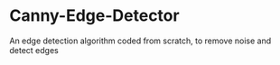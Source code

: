 # Canny-Edge-Detector
 An edge detection algorithm coded from scratch, to remove noise and detect edges
